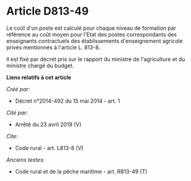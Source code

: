 # Article D813-49

Le coût d'un poste est calculé pour chaque niveau de formation par référence au coût moyen pour l'Etat des postes
correspondants des enseignants contractuels des établissements d'enseignement agricole privés mentionnés à l'article L.
813-8. 

Il est fixé par décret pris sur le rapport du ministre de l'agriculture et du ministre chargé du budget.

**Liens relatifs à cet article**

_Créé par_:

  - Décret n°2014-492 du 15 mai 2014 - art. 1

_Cité par_:

  - Arrêté du 23 avril 2019 (V)

_Cite_:

  - Code rural - art. L813-8 (V)

_Anciens textes_:

  - Code rural et de la pêche maritime - art. R813-49 (T)
